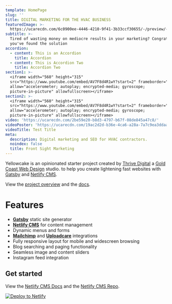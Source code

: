 ```yaml
---
template: HomePage
slug: ''
title: DIGITAL MARKETING FOR THE HVAC BUSINESS
featuredImage: >-
  https://ucarecdn.com/6c0900ee-4446-4210-9f41-3b33ccf30655/-/preview/-/enhance/47/
subtitle: >-
  Tired of wasting money on mediocre results in your marketing? Congratulations,
  you've found the solution
accordion:
  - content: This is an Accordion
    title: Accordion
  - content: This is Accordion Two
    title: Accordion Two
section1: >-
  <iframe width="560" height="315"
  src="https://www.youtube.com/embed/AV7F8d4R1wY?start=2" frameborder="0"
  allow="accelerometer; autoplay; encrypted-media; gyroscope;
  picture-in-picture" allowfullscreen></iframe>
section2: >-
  <iframe width="560" height="315"
  src="https://www.youtube.com/embed/AV7F8d4R1wY?start=2" frameborder="0"
  allow="accelerometer; autoplay; encrypted-media; gyroscope;
  picture-in-picture" allowfullscreen></iframe>
video: 'https://ucarecdn.com/2be59e20-b8d3-4797-b67f-08de845a47c8/'
videoPoster: 'https://ucarecdn.com/19ac2d2d-b36e-4ca6-a28a-7a7c9ea3ddaa/'
videoTitle: Test Title
meta:
  description: Digital marketing and SEO for HVAC contractors.
  noindex: false
  title: Front Sight Marketing
---
```

Yellowcake is an opinionated starter project created by [Thrive Digital](https://thriveweb.com.au/) a [Gold Coast Web Design](https://thriveweb.com.au/) studio. to help you create lightening fast websites with [Gatsby](https://gatsbyjs.org) and [Netlify CMS](https://netlifycms.org).

View the [project overview](https://thriveweb.com.au/the-lab/yellowcake-gatsby-react-js-starter-project/) and the [docs](https://github.com/thriveweb/yellowcake/blob/master/README.md).

# Features

* **[Gatsby](https://gatsbyjs.org)** static site generator
* **[Netlify CMS](https://github.com/netlify/netlify-cms)** for content management
* Dynamic menus and forms
* **[Mailchimp](http://mailchimp.com)** and **[Uploadcare](https://uploadcare.com)** integrations
* Fully responsive layout for mobile and widescreen browsing
* Blog searching and paging functionality
* Seamless image and content sliders
* Instagram feed integration

## Get started

View the [Netlify CMS Docs](https://www.netlifycms.org/docs/) and the [Netlify CMS Repo](https://github.com/netlify/netlify-cms).

[![Deploy to Netlify](https://www.netlify.com/img/deploy/button.svg)](https://app.netlify.com/start/deploy?repository=https://github.com/thriveweb/yellowcake&stack=cms)
